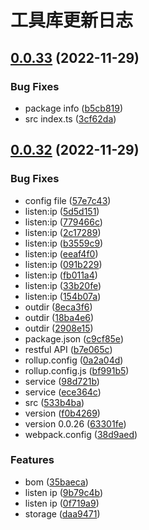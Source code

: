 # 工具库更新日志

## [0.0.33](https://gitee.com/qlover/js-utils/compare/v0.0.32...v0.0.33) (2022-11-29)


### Bug Fixes

* package info ([b5cb819](https://gitee.com/qlover/js-utils/commit/b5cb81962110a32974d918d09b0dd0521773f204))
* src index.ts ([3cf62da](https://gitee.com/qlover/js-utils/commit/3cf62da5cc6f4421815d11bf340b3402fefbb793))



## [0.0.32](https://gitee.com/qlover/js-utils/compare/0f719a9fa988216bb67b7a3bed421ca8cc445271...v0.0.32) (2022-11-29)


### Bug Fixes

* config file ([57e7c43](https://gitee.com/qlover/js-utils/commit/57e7c4345fd0a6fec38e5afab52627a6a952d7ea))
* listen:ip ([5d5d151](https://gitee.com/qlover/js-utils/commit/5d5d151297813ebc3b7cae81bb74f1601ffbe9e7))
* listen:ip ([779466c](https://gitee.com/qlover/js-utils/commit/779466cbac81104346ecca8d10a5b1c48542d120))
* listen:ip ([2c17289](https://gitee.com/qlover/js-utils/commit/2c17289cbd29a842c6388e49c757632a46fc00ee))
* listen:ip ([b3559c9](https://gitee.com/qlover/js-utils/commit/b3559c96a1203b806dae2c7f378c55c932b72451))
* listen:ip ([eeaf4f0](https://gitee.com/qlover/js-utils/commit/eeaf4f03385931e614aa02510451ce8a12623d7d))
* listen:ip ([091b229](https://gitee.com/qlover/js-utils/commit/091b229d6f6aae989ede5f74ae7c560a8ad2b0d5))
* listen:ip ([fb011a4](https://gitee.com/qlover/js-utils/commit/fb011a4e173691f1e1193ca416a208c29492d66d))
* listen:ip ([33b20fe](https://gitee.com/qlover/js-utils/commit/33b20fe017a716110cf08ebd239bacf0e459da6a))
* listen:ip ([154b07a](https://gitee.com/qlover/js-utils/commit/154b07a04d5133902c5b65fd4c25e0c1463274b8))
* outdir ([8eca3f6](https://gitee.com/qlover/js-utils/commit/8eca3f6e62bddbe94cf695ff8043d740406f80ca))
* outdir ([18ba4e6](https://gitee.com/qlover/js-utils/commit/18ba4e64fd5c87ea5a1a12f8d20325d9c4072387))
* outdir ([2908e15](https://gitee.com/qlover/js-utils/commit/2908e159d76709538de0ba5714647aacaf4f4f95))
* package.json ([c9cf85e](https://gitee.com/qlover/js-utils/commit/c9cf85e091bab800d5a1d400ba8fd4efcc76ba18))
* restful API ([b7e065c](https://gitee.com/qlover/js-utils/commit/b7e065c7c43cd0ddf0f64af7b42a7daada9430e4))
* rollup.config ([0a2a04d](https://gitee.com/qlover/js-utils/commit/0a2a04d32080bd69e2a6ea4732813cc425630ae5))
* rollup.config.js ([bf991b5](https://gitee.com/qlover/js-utils/commit/bf991b5086597d5b4186d09ea9407d20a02b3bd8))
* service ([98d721b](https://gitee.com/qlover/js-utils/commit/98d721b9e972fe3825e3e3053c94c6478053f54c))
* service ([ece364c](https://gitee.com/qlover/js-utils/commit/ece364c4d87b5edc56a59ad3ce4a2a03b5786371))
* src ([533b4ba](https://gitee.com/qlover/js-utils/commit/533b4ba35f943618c77be2e8ba97574256fdb6aa))
* version ([f0b4269](https://gitee.com/qlover/js-utils/commit/f0b42693471df4bde5a307dcc2df9f31aefe6531))
* version 0.0.26 ([63301fe](https://gitee.com/qlover/js-utils/commit/63301feea2f24e11085efca06ff1ff2556546cd2))
* webpack.config ([38d9aed](https://gitee.com/qlover/js-utils/commit/38d9aed9902cee3bbf517a2db222c68e2d976b23))


### Features

* bom ([35baeca](https://gitee.com/qlover/js-utils/commit/35baeca562279c40373e7f543249ed4d659182b9))
* listen ip ([9b79c4b](https://gitee.com/qlover/js-utils/commit/9b79c4b66c6951f2f0cbd4bf45b9e97c141f8f5b))
* listen ip ([0f719a9](https://gitee.com/qlover/js-utils/commit/0f719a9fa988216bb67b7a3bed421ca8cc445271))
* storage ([daa9471](https://gitee.com/qlover/js-utils/commit/daa94714455af3ae0e8fcb169193bb6582afa944))



